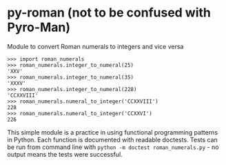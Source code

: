 # py-roman (not to be confused with Pyro-Man)

Module to convert Roman numerals to integers and vice versa


```
>>> import roman_numerals
>>> roman_numerals.integer_to_numeral(25)
'XXV'
>>> roman_numerals.integer_to_numeral(35)
'XXXV'
>>> roman_numerals.integer_to_numeral(228)
'CCXXVIII'
>>> roman_numerals.numeral_to_integer('CCXXVIII')
228
>>> roman_numerals.numeral_to_integer('CCXXVI')
226
```


This simple module is a practice in using functional programming patterns in Python.
Each function is documented with readable doctests.
Tests can be run from command line with `python -m doctest roman_numerals.py` - no output means the tests were successful.
